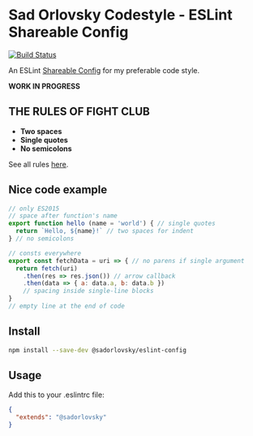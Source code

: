 # Sad Orlovsky Codestyle - ESLint Shareable Config

[![Build Status](https://travis-ci.org/sadorlovsky/codestyle.svg)](https://travis-ci.org/sadorlovsky/codestyle)

An ESLint [Shareable Config](http://eslint.org/docs/developer-guide/shareable-configs) for my preferable code style.

**WORK IN PROGRESS**

## THE RULES OF FIGHT CLUB

- **Two spaces**
- **Single quotes**
- **No semicolons**

See all rules [here](eslintrc.json#L29).

## Nice code example

```javascript
// only ES2015
// space after function's name
export function hello (name = 'world') { // single quotes
  return `Hello, ${name}!` // two spaces for indent
} // no semicolons

// consts everywhere
export const fetchData = uri => { // no parens if single argument
  return fetch(uri)
    .then(res => res.json()) // arrow callback
    .then(data => { a: data.a, b: data.b })
    // spacing inside single-line blocks
}
// empty line at the end of code
```

## Install

```bash
npm install --save-dev @sadorlovsky/eslint-config
```

## Usage

Add this to your .eslintrc file:

```json
{
  "extends": "@sadorlovsky"
}
```
